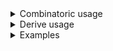 <details>
<summary style="display: list-item;">Combinatoric usage</summary>

```no_run
use bpaf::*;
# #[allow(dead_code)]
#[derive(Debug, Clone)]
pub struct Options {
    argument: Vec<u32>,
    switches: Vec<bool>,
}

pub fn options() -> OptionParser<Options> {
    let argument = long("argument")
        .help("important argument")
        .argument("ARG")
        .many();
    let switches = long("switch").help("some switch").switch().many();
    construct!(Options { argument, switches }).to_options()
}
```

</details>
<details>
<summary style="display: list-item;">Derive usage</summary>

```no_run
use bpaf::*;
# #[allow(dead_code)]
#[derive(Debug, Clone, Bpaf)]
#[bpaf(options)]
pub struct Options {
    /// important argument
    argument: Vec<u32>,
    /// some switch
    #[bpaf(long("switch"), switch)]
    switches: Vec<bool>,
}
```

</details>
<details>
<summary style="display: list-item;">Examples</summary>


Run inner parser as many times as possible collecting all the new results
```console
% app --argument 10 --argument 20
Options { argument: [10, 20], switches: [] }
```

If there's no matching parsers - it would produce an empty vector
```console
% app 
Options { argument: [], switches: [] }
```

For parsers that can succeed without consuming anything such as `flag` or `switch` - `many`
only collects values as long as they produce something
```console
% app --switch --switch
Options { argument: [], switches: [true, true] }
```

In usage lines `many` items are indicated with `...`
```console
% app --help
Usage: --argument ARG... [--switch]...

Available options:
        --argument <ARG>  important argument
        --switch          some switch
    -h, --help            Prints help information
```

</details>
